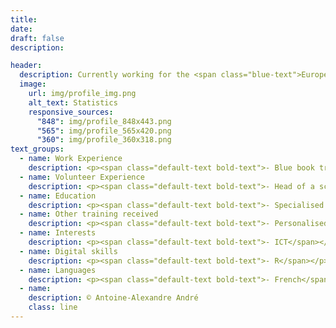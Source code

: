 ```yaml
---
title: 
date: 
draft: false
description: 

header:
  description: Currently working for the <span class="blue-text">European Commission</span>, I'm passionate about <span class="blue-text">international politics</span> and <span class="blue-text">data visualization</span>.
  image:
    url: img/profile_img.png
    alt_text: Statistics
    responsive_sources:
      "848": img/profile_848x443.png
      "565": img/profile_565x420.png
      "360": img/profile_360x318.png
text_groups:
  - name: Work Experience
    description: <p><span class="default-text bold-text">- Blue book trainee</span> (2021 - present)</p><p><span class="default-text italic-text">European Commission - DG CNECT</span></p><p>Involved in all different work strands of Unit A.2, including the work on the new legal framework for artificial intelligence and the new coordinated plan on artificial intelligence.</p><br/><p><span class="default-text bold-text">- Data protection and information security consultant</span> (2020 - 2021)</p><p><span class="default-text italic-text">Brussels-Capital Region (CIRB)</span></p><p>Responsible for overseeing the regional institutions' data protection strategies and their implementations to ensure security and compliance with regional, national and European regulations.</p><br/><span class="default-text bold-text">- Researcher in economics</span> (2019 - 2020)</p><p><span class="default-text italic-text">KU Leuven</span></p><p>Researcher in circular economy exploring drivers and barriers to the adoption of Product-Service Systems (PSSs) in the EU.</p><p></p><br/><p><span class="default-text bold-text">- Co-founder</span> (2015 - 2017)</p><p><span class="default-text italic-text">Garden Network</span></p><p>Co-founder of a startup promoting urban agriculture and circular economy for students.</p><br/><p><span class="default-text bold-text">- Business developer</span> (2016)</p><p><span class="default-text italic-text">Javry</span></p><p>Responsible for the development of a fairtrade/organic coffee subscription service in Belgium and France.</p>
  - name: Volunteer Experience
    description: <p><span class="default-text bold-text">- Head of a scout unit</span> (2017 - present)</p><p><span class="default-text italic-text">Les Scouts ASBL</span></p><p>In charge of leading and supporting the different sections’ staffs (40 counsellors leading 350 young people from 7 to 18 years old).</p><br/><p><span class="default-text bold-text">- Section leader</span> (2012 - 2016)</p><p><span class="default-text italic-text">Les Scouts ASBL</span></p><p>In charge of a group of 35 children (from 7 to 12 years old) for 3 years and of a group of 30 young adults (17-18 years old) for 1 year.</p>
  - name: Education
    description: <p><span class="default-text bold-text">- Specialised master in international economics</span> (magna cum laude)</p><p><span class="default-text italic-text">Université catholique de Louvain / Université de Namur</span></p><p>Selection of courses taken&#58; Advanced Macroeconomics, International Development, International Trade, Evaluation of Public Interventions, Economic Integration, Economic Growth,...</p><br/><p><span class="default-text bold-text">- Erasmus</span> (magna cum laude)</p><p><span class="default-text italic-text">Università degli Studi di Firenze</span></p><p>Selection of courses taken&#58; History and Politics of Contemporary Africa, Challenges in Global Economy, Politics of Central and Eastern Europe,...</p><br/><p><span class="default-text bold-text">- Master in European studies</span> (cum laude)</p><p><span class="default-text italic-text">Université catholique de Louvain / Université Saint-Louis</span></p><p>Selection of courses taken&#58; Political Theories, External Actions, Institutional Law, International Law, International Trade, Economic Integration, Economic Policy,...</p><br/><p><span class="default-text bold-text">- Bachelor in business engineering</span> (cum fructu)</p><p><span class="default-text italic-text">Université catholique de Louvain</span></p><p>Selection of courses taken&#58; Microeconomics, Macroeconomics, Econometrics, Finance, Chemistry, Physics, Technological Research and Development, Tax Law, Commercial Law, Management,... </p>
  - name: Other training received
    description: <p><span class="default-text bold-text">- Personalised Doctum Colloquium programme in applied economics</span></p><p><span class="default-text italic-text">KU Leuven</span></p><p>As part of my year of research, I took courses of&#58; Advanced Econometrics, Dynamic Methods, Advanced Microeconomics,...</p><br/><p><span class="default-text bold-text">- ISO/IEC 27001 Provisional Implementer</span></p><p><span class="default-text italic-text">PECB</span></p><p>This training course enables participants to acquire the knowledge necessary to support an organization in effectively planning, implementing, managing, monitoring and maintaining an information security management system (ISMS).</p><br/><p><span class="default-text bold-text">- Machine Learning Scientist / Data Scientist / Statistician with R</span></p><p><span class="default-text italic-text">Datacamp</span></p><p>These "career tracks" enable participants to acquire all the R skills necessary to any aspiring data professional or researcher.</p><br/><p><span class="default-text bold-text">- Learning mobility project (Erasmus+)</span></p><p><span class="default-text italic-text">European Commission</span></p><p>Week of lectures and debates organized around the theme "A Global Approach to Migration&#58; Challenges and Opportunities".</p>
  - name: Interests
    description: <p><span class="default-text bold-text">- ICT</span></p><p><span class="default-text bold-text">- EU politics</span><p><p><span class="default-text bold-text">- Consumer protection</span></p><p><span class="default-text bold-text">- Circular economy</span></p><p><span class="default-text bold-text">- Economic and financial news</span></p><p><span class="default-text bold-text">...</span></p>
  - name: Digital skills
    description: <p><span class="default-text bold-text">- R</span></p><p><span class="default-text bold-text">- SQL</span></p><p><span class="default-text bold-text">- Microsoft Office</span></p><p><span class="default-text bold-text">- Basics in Photoshop / InDesign</span></p><p><span class="default-text bold-text">...</span></p>
  - name: Languages
    description: <p><span class="default-text bold-text">- French</span></p></p><span class="default-text italic-text">Native speaker</span></p><br/><p><span class="default-text bold-text">- English</span></p></p><span class="default-text italic-text">Full professional proficiency</span></p><br/><p><span class="default-text bold-text">- Dutch</span></p></p><span class="default-text italic-text">Full professional proficiency</span></p>
  - name:
    description: © Antoine-Alexandre André
    class: line
---
```



